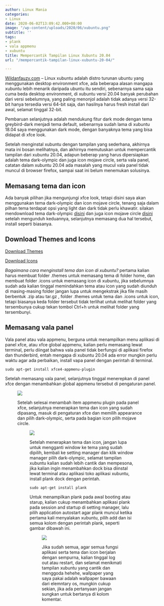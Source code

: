 ```yaml
---
author: Linux Mania
categories:
- Linux
date: 2020-06-02T13:09:42.000+00:00
image: "/wp-content/uploads/2020/06/xubuntu.png"
subtitle: ''
tags:
- plank
- vala appmenu
- xubuntu
title: Mempercantik Tampilan Linux Xubuntu 20.04
url: "/mempercantik-tampilan-linux-xubuntu-20-04/"

---
```

[Wildanfauzy.com](https://wildanfauzy.com/) – Linux xubuntu adalah distro turunan ubuntu yang menggunakan desktop environment xfce, ada beberapa alasan mangapa xubuntu lebih menarik daripada ubuntu itu sendiri, sebenarnya sama saja cuma beda desktop environment, di xubuntu versi 20.04 banyak perubahan dari versi sebelumnya, yang paling menonjol adalah tidak adanya versi 32-bit hanya tersedia versi 64-bit saja, dan hasilnya harus fresh install dari awal, selamat tinggal 32-bit.

Pembaruan selanjutnya adalah mendukung fitur dark mode dengan tema greybird-dark menjadi tema default, sebenarnya sudah lama di xubuntu 18.04 saya menggunakan dark mode, dengan banyaknya tema yang bisa didapat di xfce look.

Setelah menginstal xubuntu dengan tampilan yang sederhana, akhirnya mata ini bosan melihatnya, dan akhirnya memutuskan untuk mempercantik tampilan dari xubuntu 20.04, adapun beberap yang harus dipersiapkan adalah tema dark-olympic dan juga icon mojave circle, serta vala panel, catatan dalam xubuntu 20.04 ada masalah yang mucul vala panel tidak muncul di browser firefox, sampai saat ini belum menemukan solusinya.

## **Memasang tema dan icon**

Ada banyak pilihan jika mengunjungi xfce look, tetapi disini saya akan menggunakan tema dark-olympic dan icon mojave circle, tenang saja dalam pilhan tema terdapat opsi yang light dan dark tidak perlu khawatir. silakan mendownload tema dark-olympic <a rel="noreferrer noopener" href="https://www.pling.com/p/1302313" target="_blank">disini</a> dan juga icon mojave circle <a rel="noreferrer noopener" href="https://www.xfce-look.org/p/1305429/" target="_blank">disini</a> setelah mengunduh keduannya, selanjutnya memasang dua hal tersebut, install seperti biasanya.

## Download Themes and Icons

[Download Themes](/themes.tar.xz "tema ubuntu ")

[Download Icons](/icons.tar.xz "icons ubuntu ")

_Bagaimana cara menginstall tema dan icon di xubuntu?_ pertama kalian harus membuat folder .themes untuk memasang tema di folder home, dan membuat folder .icons untuk memasang icon di xubuntu, jika sebelumnya sudah ada kalian tinggal memindahkan tema atau icon yang sudah diunduh di masing-masing folder jangan lupa untuk mengekstrak jika file masih berbentuk .zip atau tar.gz , folder .themes untuk tema dan .icons untuk icon, tetapi biasanya keda folder tersebut tidak terlihat untuk melihat folder yang tersembunya cukup tekan tombol Ctrl+h untuk melihat folder yang tersembunyi.

## **Memasang vala panel**

Vala panel atau vala appmenu, berguna untuk menampilkan menu aplikasi di panel xfce, atau xfce global appmenu, kalian perlu memasang lewat terminal, perlu diingat bahwa vala panel tidak berfungsi di aplikasi firefox dan thunderbird, entah mengapa di xubuntu 20.04 ada error mungkin perlu waktu agar ada perbaikan, install vapa panel dengan perintah di terminal.

<pre class="wp-block-code"><code>sudo apt-get install xfce4-appmenu-plugin</code></pre>

Setelah memasang vala panel, selanjutnya tinggal menerepkan di panel xfce dengan menambahkan global appmenu tersebut di pengaturan panel.<figure class="wp-block-image size-large is-style-default">

![](https://i1.wp.com/wildanfauzy.com/wp-content/uploads/2020/06/vala-panel.png?resize=768%2C432&ssl=1)

Setelah selesai menambah item appmenu plugin pada panel xfce, selanjutnya menerapkan tema dan icon yang sudah dipasang, masuk di pengaturan xfce dan memilih appearance dan pilih dark-olympic, serta pada bagian icon pilih mojave circle.<figure class="wp-block-image size-large is-style-default">

![](https://i2.wp.com/wildanfauzy.com/wp-content/uploads/2020/06/apperance-xfce.png?resize=768%2C432&ssl=1)

Setelah menerapkan tema dan icon, jangan lupa untuk mengganti window ke tema yang sudah dipilih, kembali ke setting manager dan klik window manager pilih dark-olympic, selamat tampilan xubuntu kalian sudah lebih cantik dan mempesona, jika kalian ingin menambahkan dock bisa diinstal lewat terminal atau aplikasi toko aplikasi xubuntu, install plank dock dengan perintah.

<pre class="wp-block-code"><code>sudo apt-get install plank</code></pre>

Untuk menampilkan plank pada awal booting atau starup, kalian cukup menambahkan aplikasi plank pada session and startup di setting manager, lalu pilih application autostart agar plank muncul ketika pertama kali menyalakan xubuntu, pilih add dan isi semua kolom dengan perintah plank, seperti gambar dibawah ini.<figure class="wp-block-image size-large is-style-default">

![](https://i1.wp.com/wildanfauzy.com/wp-content/uploads/2020/06/plank-dock.png?resize=768%2C432&ssl=1)

Jika sudah semua, agar semua fungsi aplikasi serta tema dan icon berjalan dengan sempurna, kalian tinggal log out atau restart, dan selamat menikmati tampilan xubuntu yang cantik dan menggoda hehehe, wallpaper yang saya pakai adalah wallpaper bawaan dari elemntary os, mungkin cukup sekian, jika ada pertanyaan jangan sungkan untuk bertanya di kolom komentar.